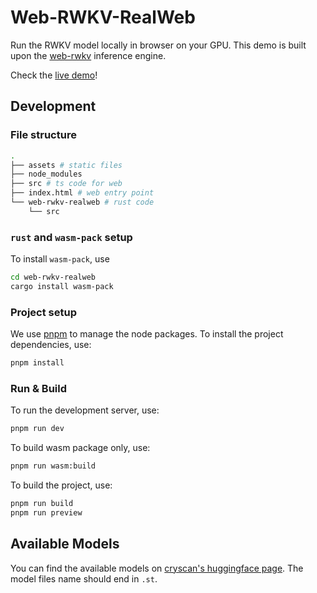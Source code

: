 # Web-RWKV-RealWeb

Run the RWKV model locally in browser on your GPU. This demo is built upon the [web-rwkv](https://github.com/cryscan/web-rwkv) inference engine.

Check the [live demo](https://cryscan.github.io/web-rwkv-realweb/)!

## Development

### File structure

```bash
.
├── assets # static files
├── node_modules
├── src # ts code for web
├── index.html # web entry point
└── web-rwkv-realweb # rust code
    └── src
```

### `rust` and `wasm-pack` setup

To install `wasm-pack`, use

```bash
cd web-rwkv-realweb
cargo install wasm-pack
```

### Project setup

We use [pnpm](https://pnpm.io) to manage the node packages. To install the project dependencies, use:

```bash
pnpm install
```

### Run & Build

To run the development server, use:

```bash
pnpm run dev
```

To build wasm package only, use:

```bash
pnpm run wasm:build
```

To build the project, use:

```bash
pnpm run build
pnpm run preview
```

## Available Models

You can find the available models on [cryscan's huggingface page](https://huggingface.co/cgisky).
The model files name should end in `.st`.
